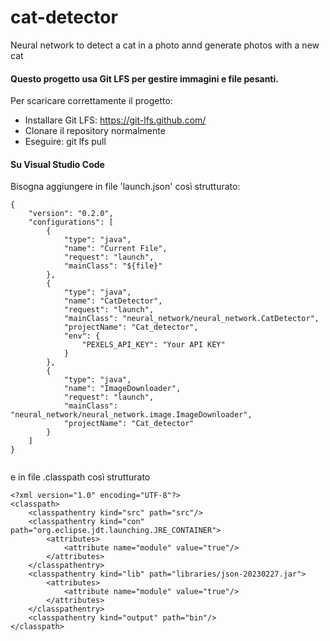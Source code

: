 # cat-detector
Neural network to detect a cat in a photo annd generate photos with a new cat

#### Questo progetto usa Git LFS per gestire immagini e file pesanti.
Per scaricare correttamente il progetto:
- Installare Git LFS: https://git-lfs.github.com/
- Clonare il repository normalmente
- Eseguire: git lfs pull

#### Su Visual Studio Code

Bisogna aggiungere in file 'launch.json' così strutturato:
```
{
    "version": "0.2.0",
    "configurations": [
        {
            "type": "java",
            "name": "Current File",
            "request": "launch",
            "mainClass": "${file}"
        },
        {
            "type": "java",
            "name": "CatDetector",
            "request": "launch",
            "mainClass": "neural_network/neural_network.CatDetector",
            "projectName": "Cat_detector",
            "env": {
                "PEXELS_API_KEY": "Your API KEY"
            }
        },
        {
            "type": "java",
            "name": "ImageDownloader",
            "request": "launch",
            "mainClass": "neural_network/neural_network.image.ImageDownloader",
            "projectName": "Cat_detector"
        }
    ]
}


```

e in file .classpath così strutturato

```
<?xml version="1.0" encoding="UTF-8"?>
<classpath>
	<classpathentry kind="src" path="src"/>
	<classpathentry kind="con" path="org.eclipse.jdt.launching.JRE_CONTAINER">
		<attributes>
			<attribute name="module" value="true"/>
		</attributes>
	</classpathentry>
	<classpathentry kind="lib" path="libraries/json-20230227.jar">
		<attributes>
			<attribute name="module" value="true"/>
		</attributes>
	</classpathentry>
	<classpathentry kind="output" path="bin"/>
</classpath>


```
